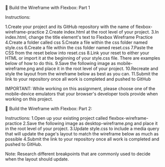 🔭 Build the Wireframe with Flexbox: Part 1

Instructions:

1.Create your project and its GitHub repository with the name of flexbox-wireframe-practice
2.Create index.html at the root level of your project.
3.In index.html, change the title element's text to Flexbox Wireframe Practice
4.Create a folder called css
5.Create a file within the css folder named style.css
6.Create a file within the css folder named reset.css
7.Paste the CSS from the reset below into reset.css
8.Link your reset to either your HTML or import it at the beginning of your style.css file. There are examples below of how to do this.
9.Save the following image as mobile-wireframe.png and place it in the root level of your project.
10.Recreate and style the layout from the wireframe below as best as you can.
11.Submit the link to your repository once all work is completed and pushed to GitHub

IMPORTANT:
While working on this assignment, please choose one of the mobile-device emulators that your browser's developer tools provide when working on this project.

🔭 Build the Wireframe with Flexbox: Part 2:

Instructions:
1.Open up your existing project called flexbox-wireframe-practice
2.Save the following image as desktop-wireframe.png and place it in the root level of your project.
3.Update style.css to include a media query that will update the page's layout to match the wireframe below as much as possible
4.Submit the link to your repository once all work is completed and pushed to GitHub.

Note:
Research different breakpoints that are commonly used to decide when the layout should update.